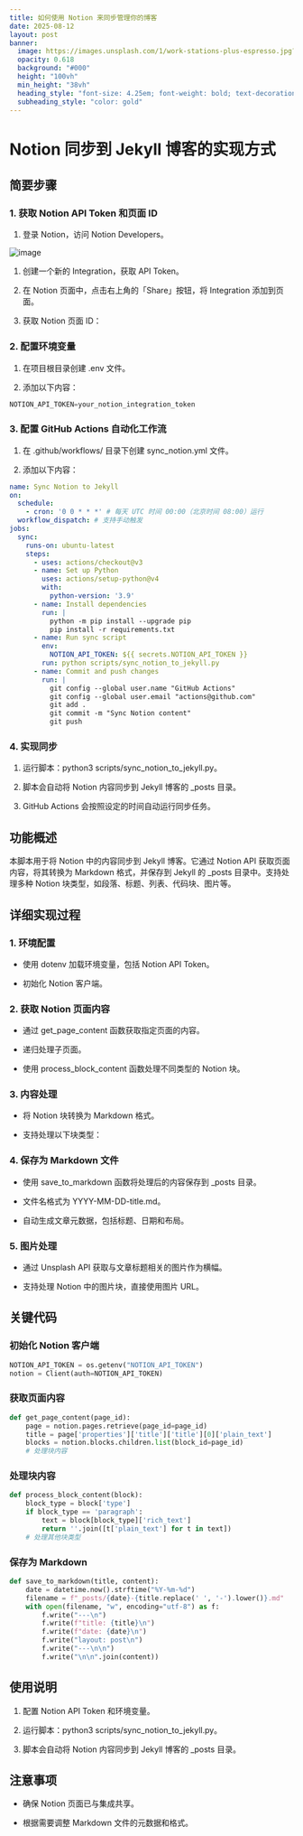```yaml
---
title: 如何使用 Notion 来同步管理你的博客
date: 2025-08-12
layout: post
banner:
  image: https://images.unsplash.com/1/work-stations-plus-espresso.jpg?crop=entropy&cs=tinysrgb&fit=max&fm=jpg&ixid=M3w2OTIwMzJ8MHwxfHJhbmRvbXx8fHx8fHx8fDE3NTQ5NzMwMTJ8&ixlib=rb-4.1.0&q=80&w=1080
  opacity: 0.618
  background: "#000"
  height: "100vh"
  min_height: "38vh"
  heading_style: "font-size: 4.25em; font-weight: bold; text-decoration: underline"
  subheading_style: "color: gold"
---
```


# Notion 同步到 Jekyll 博客的实现方式

## 简要步骤

### 1. 获取 Notion API Token 和页面 ID

1. 登录 Notion，访问 Notion Developers。

![image](https://prod-files-secure.s3.us-west-2.amazonaws.com/a7a0cc5a-89b9-4cda-8686-1fba0ca52f40/d19c1afe-dea5-4312-9333-786b0ba83054/image.png?X-Amz-Algorithm=AWS4-HMAC-SHA256&X-Amz-Content-Sha256=UNSIGNED-PAYLOAD&X-Amz-Credential=ASIAZI2LB466ZY2Z6SJR%2F20250812%2Fus-west-2%2Fs3%2Faws4_request&X-Amz-Date=20250812T043011Z&X-Amz-Expires=3600&X-Amz-Security-Token=IQoJb3JpZ2luX2VjEL%2F%2F%2F%2F%2F%2F%2F%2F%2F%2F%2FwEaCXVzLXdlc3QtMiJHMEUCIFQqhEf1KshOMZgMG3%2Beh6GNQ4rQhyFTsgdnHEwLsTHYAiEAtHTZZd5GP6uTV4%2BYjnkPKnq57I4%2BUbTQcRXuPMwfCAMqiAQI%2BP%2F%2F%2F%2F%2F%2F%2F%2F%2F%2FARAAGgw2Mzc0MjMxODM4MDUiDFO%2Ffw7iIUXM5aBxFSrcAyVSrG98EqwusLhctZBVQAOFsJixG%2Fz%2BOvi3P6heSRjGzBgkutS1AZGtbiwnahIB1r%2BzZPFRUlHst3QJo5kAUlXIpfCpVkHc%2BJEdoe27Fwj66S8GMQhKaocr8XaWz7QOzxPbc4eEh2i1iotRHBQjITp8ChIlu%2FUkJTVpQbHGEvAbe0f4pq74vxdaf24JXne8rdNI%2BBVufIjBVMJUe4WnPxOri%2BRpZaY9k7x7dWrZGRVutcyOFTJEA%2F%2BP4Jd0ACUujn4dPf%2Brp2%2F6DJglFFVNq40n%2FgThiCnMJdz3Box2QIJ8Adj1jw%2BavYzQUa2dsjoayw65w8ulXeOgmf2vpUsQa25h%2FBfd9qGbzzY0LJSqEPplsmbYj6E7eR7X2iBY0ALllINpF%2BOnbC7U0vL%2BiJUPlf1PUTIH7judwx96Ttnn0UvkZILfGSJPjdDGHoEOrU%2BvxndOlI5%2BxzfR8dnijGMdch6pQ54xEzhqSXJXeDbQdzHbnSVgTUoSRtCGQmsHFxgu0Y66QKx6xL1rf2Xs8YOw3ZJLEOHmmHUb%2FpnFAfgWPn4smjRpp1A%2Bc7e57LFSZdZCSDxl10oouSE3zoYCK45Bhgjq3ovzVZq2IlTahuan1wSyq5LwoarZmFcEuGyWMIHh6cQGOqUBxI1C73bWCDjxYqFzmwqK1SE3yfOVdA6tUNdkJKE0cAy6h0pWipZlf9glGmB3%2FFIvFciBmb1Pcsbu3g68wh3PRbgdZkvXNZS%2FrgZOnXF3C9bqgicC5%2FbZLKTxHqXItnSrf%2Fcm4van9WKTOoI17FCF0VCxHD5K73XACJsX5Wy1Wyeb2kLVF2nv0AWPazhP3u7pwrn2sqSpZ9LI%2BUe0v3C8wITtJTkp&X-Amz-Signature=e2c4776f37aad8bf5ce62efc0ae19553136b9e08a2f6d22975e6d545548696ea&X-Amz-SignedHeaders=host&x-amz-checksum-mode=ENABLED&x-id=GetObject)

1. 创建一个新的 Integration，获取 API Token。

1. 在 Notion 页面中，点击右上角的「Share」按钮，将 Integration 添加到页面。

1. 获取 Notion 页面 ID：


### 2. 配置环境变量

1. 在项目根目录创建 .env 文件。

1. 添加以下内容：

```javascript
NOTION_API_TOKEN=your_notion_integration_token
```

### 3. 配置 GitHub Actions 自动化工作流

1. 在 .github/workflows/ 目录下创建 sync_notion.yml 文件。

1. 添加以下内容：

```yaml
name: Sync Notion to Jekyll
on:
  schedule:
    - cron: '0 0 * * *' # 每天 UTC 时间 00:00（北京时间 08:00）运行
  workflow_dispatch: # 支持手动触发
jobs:
  sync:
    runs-on: ubuntu-latest
    steps:
      - uses: actions/checkout@v3
      - name: Set up Python
        uses: actions/setup-python@v4
        with:
          python-version: '3.9'
      - name: Install dependencies
        run: |
          python -m pip install --upgrade pip
          pip install -r requirements.txt
      - name: Run sync script
        env:
          NOTION_API_TOKEN: ${{ secrets.NOTION_API_TOKEN }}
        run: python scripts/sync_notion_to_jekyll.py
      - name: Commit and push changes
        run: |
          git config --global user.name "GitHub Actions"
          git config --global user.email "actions@github.com"
          git add .
          git commit -m "Sync Notion content"
          git push
```

### 4. 实现同步

1. 运行脚本：python3 scripts/sync_notion_to_jekyll.py。

1. 脚本会自动将 Notion 内容同步到 Jekyll 博客的 _posts 目录。

1. GitHub Actions 会按照设定的时间自动运行同步任务。

## 功能概述

本脚本用于将 Notion 中的内容同步到 Jekyll 博客。它通过 Notion API 获取页面内容，将其转换为 Markdown 格式，并保存到 Jekyll 的 _posts 目录中。支持处理多种 Notion 块类型，如段落、标题、列表、代码块、图片等。

## 详细实现过程

### 1. 环境配置

- 使用 dotenv 加载环境变量，包括 Notion API Token。

- 初始化 Notion 客户端。

### 2. 获取 Notion 页面内容

- 通过 get_page_content 函数获取指定页面的内容。

- 递归处理子页面。

- 使用 process_block_content 函数处理不同类型的 Notion 块。

### 3. 内容处理

- 将 Notion 块转换为 Markdown 格式。

- 支持处理以下块类型：


### 4. 保存为 Markdown 文件

- 使用 save_to_markdown 函数将处理后的内容保存到 _posts 目录。

- 文件名格式为 YYYY-MM-DD-title.md。

- 自动生成文章元数据，包括标题、日期和布局。

### 5. 图片处理

- 通过 Unsplash API 获取与文章标题相关的图片作为横幅。

- 支持处理 Notion 中的图片块，直接使用图片 URL。

## 关键代码

### 初始化 Notion 客户端

```python
NOTION_API_TOKEN = os.getenv("NOTION_API_TOKEN")
notion = Client(auth=NOTION_API_TOKEN)
```

### 获取页面内容

```python
def get_page_content(page_id):
    page = notion.pages.retrieve(page_id=page_id)
    title = page['properties']['title']['title'][0]['plain_text']
    blocks = notion.blocks.children.list(block_id=page_id)
    # 处理块内容
```

### 处理块内容

```python
def process_block_content(block):
    block_type = block['type']
    if block_type == 'paragraph':
        text = block[block_type]['rich_text']
        return ''.join([t['plain_text'] for t in text])
    # 处理其他块类型
```

### 保存为 Markdown

```python
def save_to_markdown(title, content):
    date = datetime.now().strftime("%Y-%m-%d")
    filename = f"_posts/{date}-{title.replace(' ', '-').lower()}.md"
    with open(filename, "w", encoding="utf-8") as f:
        f.write("---\n")
        f.write(f"title: {title}\n")
        f.write(f"date: {date}\n")
        f.write("layout: post\n")
        f.write("---\n\n")
        f.write("\n\n".join(content))
```

## 使用说明

1. 配置 Notion API Token 和环境变量。

1. 运行脚本：python3 scripts/sync_notion_to_jekyll.py。

1. 脚本会自动将 Notion 内容同步到 Jekyll 博客的 _posts 目录。

## 注意事项

- 确保 Notion 页面已与集成共享。

- 根据需要调整 Markdown 文件的元数据和格式。